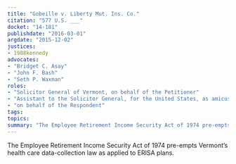 ```yaml
---
title: "Gobeille v. Liberty Mut. Ins. Co."
citation: "577 U.S. ___"
docket: "14-181"
publishdate: "2016-03-01"
argdate: "2015-12-02"
justices:
- 1988kennedy
advocates:
- "Bridget C. Asay"
- "John F. Bash"
- "Seth P. Waxman"
roles:
- "Solicitor General of Vermont, on behalf of the Petitioner"
- "Assistant to the Solicitor General, for the United States, as amicus curiae, supporting the Petitioner"
- "on behalf of the Respondent"
tags:
topics:
summary: "The Employee Retirement Income Security Act of 1974 pre-empts Vermont’s health care data-collection law as applied to ERISA plans."
---
```

The Employee Retirement Income Security Act of 1974 pre-empts Vermont’s health care data-collection law as applied to ERISA plans.

